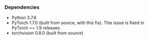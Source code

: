 ### Dependencies
* Python 3.7.6
* PyTorch 1.7.0 (built from source, with this fix). This issue is fixed in PyTorch >= 1.9 releases.
* torchvision 0.8.0 (built from source)

